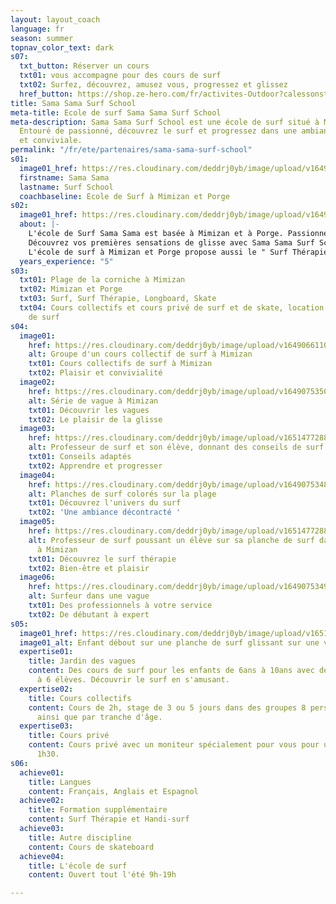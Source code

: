 ```yaml
---
layout: layout_coach
language: fr
season: summer
topnav_color_text: dark
s07:
  txt_button: Réserver un cours
  txt01: vous accompagne pour des cours de surf
  txt02: Surfez, découvrez, amusez vous, progressez et glissez
  href_button: https://shop.ze-hero.com/fr/activites-Outdoor?calessonstype=all&catypegenderlistsummer=all&calessonsactivitytype=Surf&start-date=
title: Sama Sama Surf School
meta-title: Ecole de surf Sama Sama Surf School
meta-description: Sama Sama Surf School est une école de surf situé à Mimizan et Porge.
  Entouré de passionné, découvrez le surf et progressez dans une ambiance chaleureuse
  et conviviale.
permalink: "/fr/ete/partenaires/sama-sama-surf-school"
s01:
  image01_href: https://res.cloudinary.com/deddrj0yb/image/upload/v1649066104/website/Sama%20Sama/226734982_127748049518132_4391291001134263191_n.jpg
  firstname: Sama Sama
  lastname: Surf School
  coachbaseline: Ecole de Surf à Mimizan et Porge
s02:
  image01_href: https://res.cloudinary.com/deddrj0yb/image/upload/v1649060249/website/Sama%20Sama/sama-logo-proper-v2.png
  about: |-
    L'école de Surf Sama Sama est basée à Mimizan et à Porge. Passionné par le surf et l'océan, Jérémy Huet désire transmettre son savoir, ses compétences et sa passion auprès des élèves afin qu'ils atteignent leurs objectifs. Profitez d'une ambiance décontractée pour apprendre en profitant et en prenant du plaisir. Que vous soyez débutants ou experts, que vous désirez surfer sur des shorts boards ou des longboards, Sama Sama Surf School vous accompagnera. Apprenez à surfer sereinement à Mimizan et à Porge. Avec des spots adaptés à vous, un choix de matériel adapté à vous et aux conditions, des groupes de niveaux ainsi qu'un coaching adapté à chacun, votre moniteur vous fera évoluer dans une ambiance décontractée.
    Découvrez vos premières sensations de glisse avec Sama Sama Surf School. Dès 8ans, vous pourrez profiter des cours de surf. Vous retrouverez des cours collectifs et privés de surf à Mimizan et à Porge.
    L'école de surf à Mimizan et Porge propose aussi le " Surf Thérapie". C’est-à-dire, un cours de surf pour un moment de bien-être et de plénitude. L'environnement dans lequel vous évoluerez ainsi que la sensation de glisse vous permettra de vous sentir revitalisé, apaisé et en forme physique et mentale.
  years_experience: "5"
s03:
  txt01: Plage de la corniche à Mimizan
  txt02: Mimizan et Porge
  txt03: Surf, Surf Thérapie, Longboard, Skate
  txt04: Cours collectifs et cours privé de surf et de skate, location de matériel
    de surf
s04:
  image01:
    href: https://res.cloudinary.com/deddrj0yb/image/upload/v1649066110/website/Sama%20Sama/216173831_123343679958569_6340812869216994865_n.jpg
    alt: Groupe d'un cours collectif de surf à Mimizan
    txt01: Cours collectifs de surf à Mimizan
    txt02: Plaisir et convivialité
  image02:
    href: https://res.cloudinary.com/deddrj0yb/image/upload/v1649075350/website/Sama%20Sama/222560203_126219926337611_385578455993659945_n.jpg
    alt: Série de vague à Mimizan
    txt01: Découvrir les vagues
    txt02: Le plaisir de la glisse
  image03:
    href: https://res.cloudinary.com/deddrj0yb/image/upload/v1651477288/website/Sama%20Sama/cours-de-surf-mimizan.jpg
    alt: Professeur de surf et son élève, donnant des conseils de surf
    txt01: Conseils adaptés
    txt02: Apprendre et progresser
  image04:
    href: https://res.cloudinary.com/deddrj0yb/image/upload/v1649075348/website/Sama%20Sama/225582859_127469259546011_2227751053665328147_n.jpg
    alt: Planches de surf colorés sur la plage
    txt01: Découvrez l'univers du surf
    txt02: 'Une ambiance décontracté '
  image05:
    href: https://res.cloudinary.com/deddrj0yb/image/upload/v1651477288/website/Sama%20Sama/cours-de-surf-therapie.jpg
    alt: Professeur de surf poussant un élève sur sa planche de surf dans une vague
      à Mimizan
    txt01: Découvrez le surf thérapie
    txt02: Bien-être et plaisir
  image06:
    href: https://res.cloudinary.com/deddrj0yb/image/upload/v1649075349/website/Sama%20Sama/196942051_113829647576639_4489220889218013435_n.jpg
    alt: Surfeur dans une vague
    txt01: Des professionnels à votre service
    txt02: De débutant à expert
s05:
  image01_href: https://res.cloudinary.com/deddrj0yb/image/upload/v1651477287/website/Sama%20Sama/surf-enfant-mimizan.jpg
  image01_alt: Enfant débout sur une planche de surf glissant sur une vague
  expertise01:
    title: Jardin des vagues
    content: Des cours de surf pour les enfants de 6ans à 10ans avec des groupes limités
      à 6 élèves. Découvrir le surf en s'amusant.
  expertise02:
    title: Cours collectifs
    content: Cours de 2h, stage de 3 ou 5 jours dans des groupes 8 personnes par niveau
      ainsi que par tranche d'âge.
  expertise03:
    title: Cours privé
    content: Cours privé avec un moniteur spécialement pour vous pour une durée de
      1h30.
s06:
  achieve01:
    title: Langues
    content: Français, Anglais et Espagnol
  achieve02:
    title: Formation supplémentaire
    content: Surf Thérapie et Handi-surf
  achieve03:
    title: Autre discipline
    content: Cours de skateboard
  achieve04:
    title: L'école de surf
    content: Ouvert tout l'été 9h-19h

---
```


